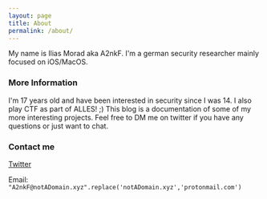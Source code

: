 ```yaml
---
layout: page
title: About
permalink: /about/
---
```


My name is Ilias Morad aka A2nkF. I'm a german security researcher mainly focused on iOS/MacOS.

### More Information

I'm 17 years old and have been interested in security since I was 14. I also play CTF as part of ALLES! ;)
This blog is a documentation of some of my more interesting projects. Feel free to DM me on twitter if you have any questions or just want to chat. 

### Contact me

[Twitter](twitter.com/a2nkf_)

Email: `"A2nkF@notADomain.xyz".replace('notADomain.xyz','protonmail.com')`
